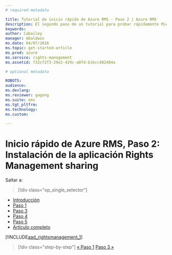 ```yaml
---
# required metadata

title: Tutorial de inicio rápido de Azure RMS - Paso 2 | Azure RMS
description: El segundo paso de un tutorial para probar rápidamente Microsoft Azure Rights Management para su organización en solo 5 pasos que deberían tomarle menos de 15 minutos.
keywords:
author: Cabailey
manager: mbaldwin
ms.date: 04/07/2016
ms.topic: get-started-article
ms.prod: azure
ms.service: rights-management
ms.assetid: f32cf2f3-29e2-429c-a0fd-b16cc482484a

# optional metadata

ROBOTS: 
audience:
ms.devlang:
ms.reviewer: gagang
ms.suite: ems
ms.tgt_pltfrm:
ms.technology:
ms.custom:

---
```




# Inicio rápido de Azure RMS, Paso 2: Instalación de la aplicación Rights Management sharing

Saltar a: 
> [!div class="op_single_selector"]
- [Introducción](rms-quickstart-intro.md)
- [Paso 1](tutorial-step1.md)
- [Paso 3](tutorial-step3.md)
- [Paso 4](tutorial-step4.md)
- [Paso 5](tutorial-step5.md)
- [Artículo completo](rms-quickstart.md)

[!INCLUDE[aad_rightsmanagement_1](../includes/tutorial-step2-include.md)] 

>[!div class="step-by-step"]
[« Paso 1](tutorial-step1.md)
[Paso 3 »](tutorial-step3.md)

<!--HONumber=Apr16_HO3-->


